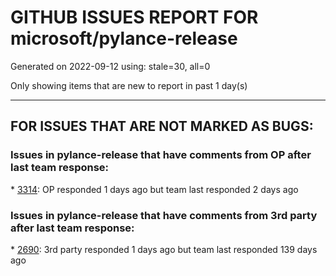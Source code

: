 
# GITHUB ISSUES REPORT FOR microsoft/pylance-release


Generated on 2022-09-12 using: stale=30, all=0


Only showing items that are new to report in past 1 day(s)


---

## FOR ISSUES THAT ARE NOT MARKED AS BUGS:


### Issues in pylance-release that have comments from OP after last team response:


\* [3314](https://github.com/microsoft/pylance-release/issues/3314 "`overload` implementation problem in signature"): OP responded 1 days ago but team last responded 2 days ago

### Issues in pylance-release that have comments from 3rd party after last team response:


\* [2690](https://github.com/microsoft/pylance-release/issues/2690 "Showing LaTeX formulas in python help pop-up"): 3rd party responded 1 days ago but team last responded 139 days ago
